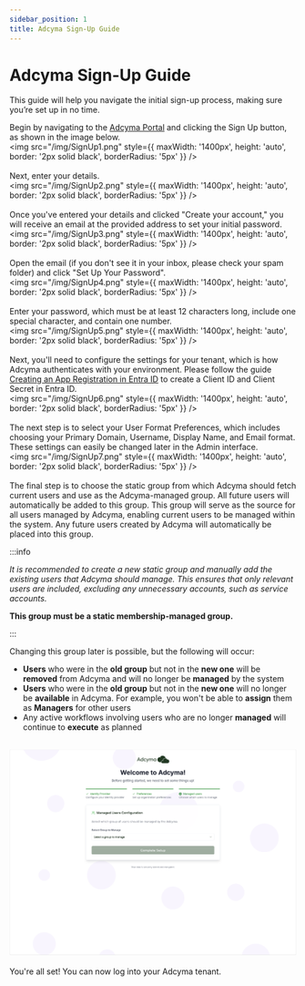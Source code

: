 ```yaml
---
sidebar_position: 1
title: Adcyma Sign-Up Guide
---
```


# Adcyma Sign-Up Guide

This guide will help you navigate the initial sign-up process, making sure you’re set up in no time.


Begin by navigating to the [Adcyma Portal](https://portal.adcyma.com) and clicking the Sign Up button, as shown in the image below.
<br/>
<img src="/img/SignUp1.png" style={{ maxWidth: '1400px', height: 'auto', border: '2px solid black', borderRadius: '5px' }} />
<br/><br/>
Next, enter your details.
<br/>
<img src="/img/SignUp2.png" style={{ maxWidth: '1400px', height: 'auto', border: '2px solid black', borderRadius: '5px' }} />
<br/><br/>
Once you've entered your details and clicked "Create your account," you will receive an email at the provided address to set your initial password.
<br/>
<img src="/img/SignUp3.png" style={{ maxWidth: '1400px', height: 'auto', border: '2px solid black', borderRadius: '5px' }} />
<br/><br/>
Open the email (if you don't see it in your inbox, please check your spam folder) and click "Set Up Your Password".
<br/>
<img src="/img/SignUp4.png" style={{ maxWidth: '1400px', height: 'auto', border: '2px solid black', borderRadius: '5px' }} />
<br/><br/>
Enter your password, which must be at least 12 characters long, include one special character, and contain one number.
<br/>
<img src="/img/SignUp5.png" style={{ maxWidth: '1400px', height: 'auto', border: '2px solid black', borderRadius: '5px' }} />
<br/><br/>
Next, you'll need to configure the settings for your tenant, which is how Adcyma authenticates with your environment. Please follow the guide [Creating an App Registration in Entra ID](https://docs.adcyma.com/v1/userguides/setupentraappregistration) to create a Client ID and Client Secret in Entra ID.
<br/>
<img src="/img/SignUp6.png" style={{ maxWidth: '1400px', height: 'auto', border: '2px solid black', borderRadius: '5px' }} />
<br/><br/>
The next step is to select your User Format Preferences, which includes choosing your Primary Domain, Username, Display Name, and Email format. These settings can easily be changed later in the Admin interface.
<br/>
<img src="/img/SignUp7.png" style={{ maxWidth: '1400px', height: 'auto', border: '2px solid black', borderRadius: '5px' }} />
<br/><br/>
The final step is to choose the static group from which Adcyma should fetch current users and use as the Adcyma-managed group. All future users will automatically be added to this group.
This group will serve as the source for all users managed by Adcyma, enabling current users to be managed within the system. Any future users created by Adcyma will automatically be placed into this group.

:::info

*It is recommended to create a new static group and manually add the existing users that Adcyma should manage. This ensures that only relevant users are included, excluding any unnecessary accounts, such as service accounts.*

**This group must be a static membership-managed group.**

:::

Changing this group later is possible, but the following will occur:

* **Users** who were in the **old group** but not in the **new one** will be **removed** from Adcyma and will no longer be **managed** by the system
* **Users** who were in the **old group** but not in the **new one** will no longer be **available** in Adcyma. For example, you won't be able to **assign** them as **Managers** for other users
* Any active workflows involving users who are no longer **managed** will continue to **execute** as planned
<br/>
<img src="/img/SignUp8.png" style={{ maxWidth: '1400px', height: 'auto', border: '2px solid black', borderRadius: '5px' }} />
<br/><br/>
You're all set! You can now log into your Adcyma tenant.